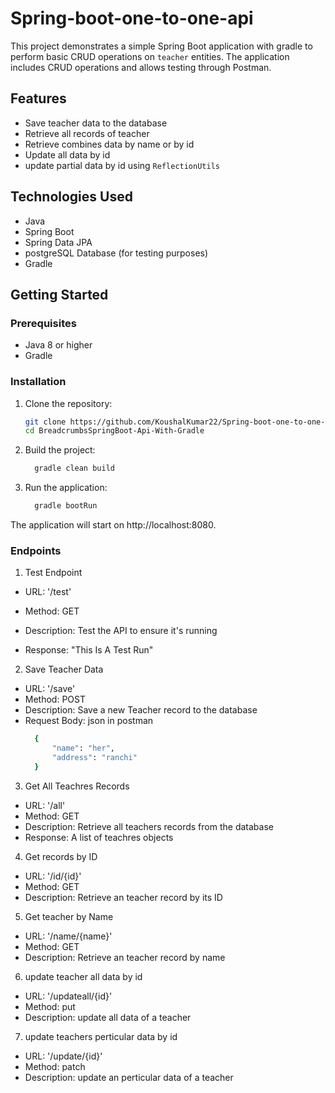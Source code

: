 # Spring-boot-one-to-one-api

This project demonstrates a simple Spring Boot application with gradle to perform basic CRUD operations on `teacher` entities. The application includes CRUD operations and allows testing through Postman.
## Features

- Save teacher data to the database
- Retrieve all records of teacher
- Retrieve combines data by name or by id
- Update all data by id
- update partial data by id using `ReflectionUtils`

## Technologies Used

- Java
- Spring Boot
- Spring Data JPA
- postgreSQL Database (for testing purposes)
- Gradle

## Getting Started

### Prerequisites

- Java 8 or higher
- Gradle

### Installation

1. Clone the repository:
   ```sh
   git clone https://github.com/KoushalKumar22/Spring-boot-one-to-one-api.git
   cd BreadcrumbsSpringBoot-Api-With-Gradle

2. Build the project:
   ```sh
     gradle clean build
3. Run the application:
   ```sh
     gradle bootRun
The application will start on http://localhost:8080.

### Endpoints

1. Test Endpoint
- URL: '/test'

- Method: GET

- Description: Test the API to ensure it's running

- Response: "This Is A Test Run"

2. Save Teacher Data
- URL: '/save'
- Method: POST
- Description: Save a new Teacher record to the database
- Request Body: json in postman
  ```sh
    {
        "name": "her",
        "address": "ranchi"
    }

3. Get All Teachres Records
- URL: '/all'
- Method: GET
- Description: Retrieve all teachers records from the database
- Response: A list of teachres objects
  
4. Get records by ID
- URL: '/id/{id}'
- Method: GET
- Description: Retrieve an teacher record by its ID
5. Get teacher by Name
- URL: '/name/{name}'
- Method: GET
- Description: Retrieve an teacher record by name

6. update teacher all data by id
- URL: '/updateall/{id}'
- Method: put
- Description: update all data of a teacher

7. update teachers perticular data by id
- URL: '/update/{id}'
- Method: patch
- Description: update an perticular data of a teacher

